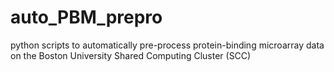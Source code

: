 # auto_PBM_prepro
python scripts to automatically pre-process protein-binding microarray data on the Boston University Shared Computing Cluster (SCC)
